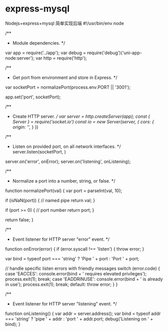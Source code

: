 # express-mysql
Nodejs+express+mysql 简单实现后端
#!/usr/bin/env node

/**
 * Module dependencies.
 */

var app = require('../app');
var debug = require('debug')('uni-app-node:server');
var http = require('http');

/**
 * Get port from environment and store in Express.
 */

var socketPort = normalizePort(process.env.PORT || '3001');

app.set('port', socketPort);

/**
 * Create HTTP server.
 */
var server = http.createServer(app);
const { Server } = require('socket.io')
const io = new Server(server, {
  cors: {
    origin: '*',
  }
})





/**
 * Listen on provided port, on all network interfaces.
 */
server.listen(socketPort, )

server.on('error', onError);
server.on('listening', onListening);

/**
 * Normalize a port into a number, string, or false.
 */

function normalizePort(val) {
  var port = parseInt(val, 10);

  if (isNaN(port)) {
    // named pipe
    return val;
  }

  if (port >= 0) {
    // port number
    return port;
  }

  return false;
}

/**
 * Event listener for HTTP server "error" event.
 */

function onError(error) {
  if (error.syscall !== 'listen') {
    throw error;
  }

  var bind = typeof port === 'string'
    ? 'Pipe ' + port
    : 'Port ' + port;

  // handle specific listen errors with friendly messages
  switch (error.code) {
    case 'EACCES':
      console.error(bind + ' requires elevated privileges');
      process.exit(1);
      break;
    case 'EADDRINUSE':
      console.error(bind + ' is already in use');
      process.exit(1);
      break;
    default:
      throw error;
  }
}

/**
 * Event listener for HTTP server "listening" event.
 */

function onListening() {
  var addr = server.address();
  var bind = typeof addr === 'string'
    ? 'pipe ' + addr
    : 'port ' + addr.port;
  debug('Listening on ' + bind);
}
